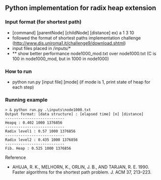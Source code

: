 ## Python implementation for radix heap extension

### Input format (for shortest path)
 - [command] [parentNode] [childNode] [distance]
   ex) a 1 3 10
 - followed the format of shortest paths implementation challenge
   (http://www.dis.uniroma1.it/challenge9/download.shtml) 
 - input files placed in /inputs/*
 - ** show better performance node1000_mod.txt over node1000.txt
   (C is 100 in node1000_mod, but in 1000 in node1000)

### How to run
 - python run.py [input file] [mode] (if mode is 1, print state of heap for each step)

### Running example
~~~
> & python run.py .\inputs\node1000.txt
Output format: [data structure] : [elapsed time] [n] [distance]
---------------------------
Heapq : 0.402 1000 1376856
---------------------------
Radix level1 : 0.57 1000 1376856
---------------------------
Radix level2 : 0.435 1000 1376856
---------------------------
Fib. Heap : 0.525 1000 1376856
~~~

Reference
* AHUJA, R. K., MELHORN, K., ORLIN, J. B., AND TARJAN, R. E. 1990. Faster algorithms for the
shortest path problem. J. ACM 37, 213–223.
